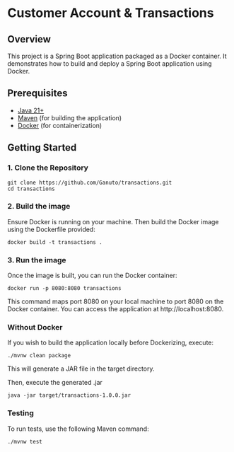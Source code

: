 # Customer Account & Transactions

## Overview

This project is a Spring Boot application packaged as a Docker container. It demonstrates how to build and deploy a Spring Boot application using Docker.

## Prerequisites

- [Java 21+](https://download.oracle.com/java/21/latest/jdk-21_macos-x64_bin.tar.gz)
- [Maven](https://maven.apache.org/install.html) (for building the application)
- [Docker](https://docs.docker.com/get-docker/) (for containerization)

## Getting Started

### 1. Clone the Repository

```
git clone https://github.com/Ganuto/transactions.git
cd transactions
```

### 2. Build the image
Ensure Docker is running on your machine. Then build the Docker image using the Dockerfile provided:

```
docker build -t transactions .
```

### 3. Run the image
Once the image is built, you can run the Docker container:
```
docker run -p 8080:8080 transactions
```
This command maps port 8080 on your local machine to port 8080 on the Docker container. You can access the application at http://localhost:8080.

### Without Docker
If you wish to build the application locally before Dockerizing, execute:

````
./mvnw clean package
````
This will generate a JAR file in the target directory.

Then, execute the generated .jar
````
java -jar target/transactions-1.0.0.jar
````

### Testing
To run tests, use the following Maven command:

```
./mvnw test
```

